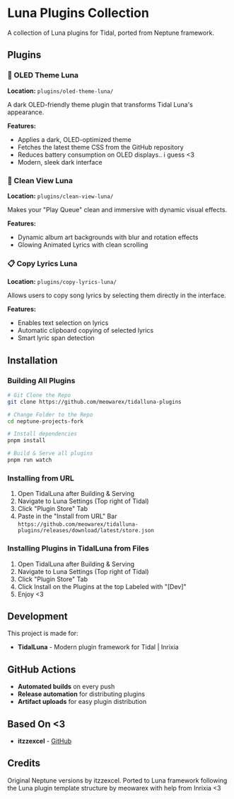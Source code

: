 # Luna Plugins Collection

A collection of Luna plugins for Tidal, ported from Neptune framework.

## Plugins

### 🎨 OLED Theme Luna
**Location:** `plugins/oled-theme-luna/`

A dark OLED-friendly theme plugin that transforms Tidal Luna's appearance.

**Features:**
- Applies a dark, OLED-optimized theme
- Fetches the latest theme CSS from the GitHub repository
- Reduces battery consumption on OLED displays.. i guess <3
- Modern, sleek dark interface

### 🎵 Clean View Luna  
**Location:** `plugins/clean-view-luna/`

Makes your "Play Queue" clean and immersive with dynamic visual effects.

**Features:**
- Dynamic album art backgrounds with blur and rotation effects
- Glowing Animated Lyrics with clean scrolling

### 📋 Copy Lyrics Luna
**Location:** `plugins/copy-lyrics-luna/`

Allows users to copy song lyrics by selecting them directly in the interface.

**Features:**
- Enables text selection on lyrics
- Automatic clipboard copying of selected lyrics
- Smart lyric span detection

## Installation

### Building All Plugins
```bash
# Git Clone the Repo
git clone https://github.com/meowarex/tidalluna-plugins

# Change Folder to the Repo
cd neptune-projects-fork

# Install dependencies
pnpm install

# Build & Serve all plugins
pnpm run watch
```
### Installing from URL
1. Open TidalLuna after Building & Serving
2. Navigate to Luna Settings (Top right of Tidal)
3. Click "Plugin Store" Tab
4. Paste in the "Install from URL" Bar `https://github.com/meowarex/tidalluna-plugins/releases/download/latest/store.json`
### Installing Plugins in TidalLuna from Files
1. Open TidalLuna after Building & Serving
2. Navigate to Luna Settings (Top right of Tidal)
3. Click "Plugin Store" Tab
4. Click Install on the Plugins at the top Labeled with "[Dev]"
5. Enjoy <3

## Development

This project is made for:
- **TidalLuna** - Modern plugin framework for Tidal | Inrixia

## GitHub Actions

- **Automated builds** on every push
- **Release automation** for distributing plugins
- **Artifact uploads** for easy plugin distribution

## Based On <3

- **itzzexcel** - [GitHub](https://github.com/ItzzExcel)

## Credits

Original Neptune versions by itzzexcel. Ported to Luna framework following the Luna plugin template structure by meowarex with help from Inrixia <3 
